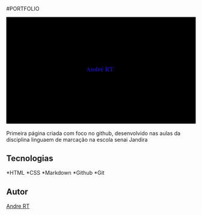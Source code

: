 #PORTFOLIO

![](./Preview.png)

Primeira página criada com foco no github, desenvolvido nas aulas da disciplina linguaem de marcação  na escola senai Jandira

## Tecnologias
*HTML
*CSS
*Markdown
*Github
*Git

## Autor
[Andre RT](https://www.linkedin.com/in/andr%C3%A9-roberto-tavares-03a36b316/)